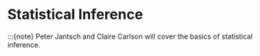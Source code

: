 # Statistical Inference
:::{note}
Peter Jantsch and Claire Carlson will cover the basics of statistical inference.
